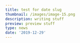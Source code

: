 ```yaml
---
title: test for date slug
thumbnail: /images/image-15.png
description: writing stuff
preview: preview stuff
type: news
date: '2019-12-29'
---
```


